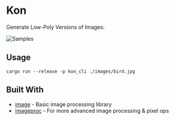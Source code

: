 # Kon

Generate Low-Poly Versions of Images:

![Samples](images/samples.jpg)

## Usage

```shell
cargo run --release -p kon_cli ./images/bird.jpg
```

## Built With

- [image](https://crates.io/crates/image) - Basic image processing library
- [imageproc](https://crates.io/crates/imageproc) - For more advanced image processing & pixel ops
